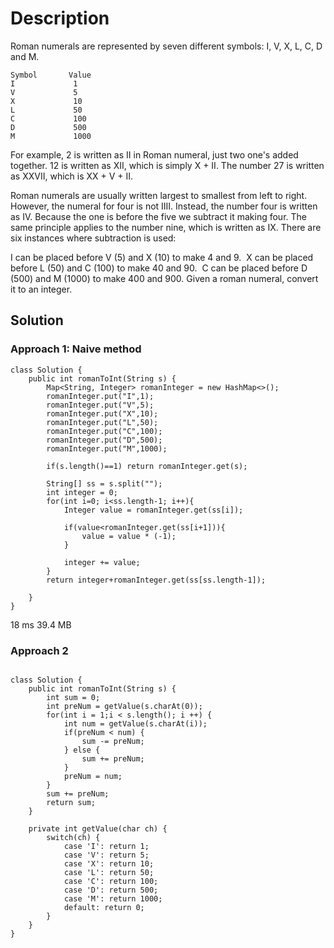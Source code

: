 # Description

Roman numerals are represented by seven different symbols: I, V, X, L, C, D and M.

```
Symbol       Value
I             1
V             5
X             10
L             50
C             100
D             500
M             1000
```

For example, 2 is written as II in Roman numeral, just two one's added together. 12 is written as XII, which is simply X + II. The number 27 is written as XXVII, which is XX + V + II.

Roman numerals are usually written largest to smallest from left to right. However, the numeral for four is not IIII. Instead, the number four is written as IV. Because the one is before the five we subtract it making four. The same principle applies to the number nine, which is written as IX. There are six instances where subtraction is used:

I can be placed before V (5) and X (10) to make 4 and 9. 
X can be placed before L (50) and C (100) to make 40 and 90. 
C can be placed before D (500) and M (1000) to make 400 and 900.
Given a roman numeral, convert it to an integer.


## Solution

### Approach 1: Naive method

```
class Solution {
    public int romanToInt(String s) {
        Map<String, Integer> romanInteger = new HashMap<>();
        romanInteger.put("I",1);
        romanInteger.put("V",5);
        romanInteger.put("X",10);
        romanInteger.put("L",50);
        romanInteger.put("C",100);
        romanInteger.put("D",500);
        romanInteger.put("M",1000);

        if(s.length()==1) return romanInteger.get(s);

        String[] ss = s.split("");
        int integer = 0;
        for(int i=0; i<ss.length-1; i++){
            Integer value = romanInteger.get(ss[i]);

            if(value<romanInteger.get(ss[i+1])){
                value = value * (-1);
            }

            integer += value;
        }
        return integer+romanInteger.get(ss[ss.length-1]);

    }
}
```
18 ms	39.4 MB


### Approach 2

```

class Solution {
    public int romanToInt(String s) {
        int sum = 0;
        int preNum = getValue(s.charAt(0));
        for(int i = 1;i < s.length(); i ++) {
            int num = getValue(s.charAt(i));
            if(preNum < num) {
                sum -= preNum;
            } else {
                sum += preNum;
            }
            preNum = num;
        }
        sum += preNum;
        return sum;
    }
    
    private int getValue(char ch) {
        switch(ch) {
            case 'I': return 1;
            case 'V': return 5;
            case 'X': return 10;
            case 'L': return 50;
            case 'C': return 100;
            case 'D': return 500;
            case 'M': return 1000;
            default: return 0;
        }
    }
}
```
